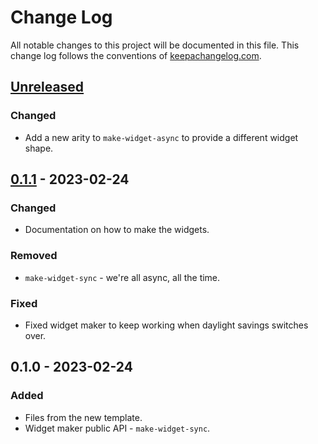 # Change Log
All notable changes to this project will be documented in this file. This change log follows the conventions of [keepachangelog.com](http://keepachangelog.com/).

## [Unreleased]
### Changed
- Add a new arity to `make-widget-async` to provide a different widget shape.

## [0.1.1] - 2023-02-24
### Changed
- Documentation on how to make the widgets.

### Removed
- `make-widget-sync` - we're all async, all the time.

### Fixed
- Fixed widget maker to keep working when daylight savings switches over.

## 0.1.0 - 2023-02-24
### Added
- Files from the new template.
- Widget maker public API - `make-widget-sync`.

[Unreleased]: https://sourcehost.site/your-name/keycloak-sandbox/compare/0.1.1...HEAD
[0.1.1]: https://sourcehost.site/your-name/keycloak-sandbox/compare/0.1.0...0.1.1
